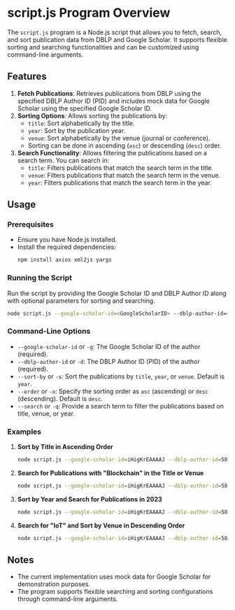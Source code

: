 
# script.js Program Overview

The `script.js` program is a Node.js script that allows you to fetch, search, and sort publication data from DBLP and Google Scholar. It supports flexible sorting and searching functionalities and can be customized using command-line arguments.

## Features

1. **Fetch Publications**: Retrieves publications from DBLP using the specified DBLP Author ID (PID) and includes mock data for Google Scholar using the specified Google Scholar ID.
2. **Sorting Options**: Allows sorting the publications by:
   - `title`: Sort alphabetically by the title.
   - `year`: Sort by the publication year.
   - `venue`: Sort alphabetically by the venue (journal or conference).
   - Sorting can be done in ascending (`asc`) or descending (`desc`) order.
3. **Search Functionality**: Allows filtering the publications based on a search term. You can search in:
   - `title`: Filters publications that match the search term in the title.
   - `venue`: Filters publications that match the search term in the venue.
   - `year`: Filters publications that match the search term in the year.

## Usage

### Prerequisites

- Ensure you have Node.js installed.
- Install the required dependencies:
  ```bash
  npm install axios xml2js yargs
  ```

### Running the Script

Run the script by providing the Google Scholar ID and DBLP Author ID along with optional parameters for sorting and searching.

```bash
node script.js --google-scholar-id=<GoogleScholarID> --dblp-author-id=<DblpAuthorID> [options]
```

### Command-Line Options

- `--google-scholar-id` or `-g`: The Google Scholar ID of the author (required).
- `--dblp-author-id` or `-d`: The DBLP Author ID (PID) of the author (required).
- `--sort-by` or `-s`: Sort the publications by `title`, `year`, or `venue`. Default is `year`.
- `--order` or `-o`: Specify the sorting order as `asc` (ascending) or `desc` (descending). Default is `desc`.
- `--search` or `-q`: Provide a search term to filter the publications based on title, venue, or year.

### Examples

1. **Sort by Title in Ascending Order**
   ```bash
   node script.js --google-scholar-id=iHigKrEAAAAJ --dblp-author-id=58/1076-1 --sort-by=title --order=asc
   ```

2. **Search for Publications with "Blockchain" in the Title or Venue**
   ```bash
   node script.js --google-scholar-id=iHigKrEAAAAJ --dblp-author-id=58/1076-1 --search=Blockchain
   ```

3. **Sort by Year and Search for Publications in 2023**
   ```bash
   node script.js --google-scholar-id=iHigKrEAAAAJ --dblp-author-id=58/1076-1 --sort-by=year --search=2023
   ```

4. **Search for "IoT" and Sort by Venue in Descending Order**
   ```bash
   node script.js --google-scholar-id=iHigKrEAAAAJ --dblp-author-id=58/1076-1 --search=IoT --sort-by=venue --order=desc
   ```

## Notes

- The current implementation uses mock data for Google Scholar for demonstration purposes.
- The program supports flexible searching and sorting configurations through command-line arguments.